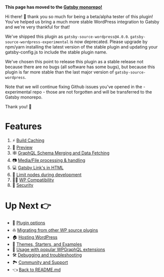 **This page has moved to the [Gatsby monorepo!](https://github.com/gatsbyjs/gatsby/tree/master/packages/gatsby-source-wordpress/docs/features/index.md)**

Hi there! 👋 thank you so much for being a beta/alpha tester of this plugin!
You've helped us bring a much more stable WordPress integration to Gatsby and we're very thankful for that!

We've shipped this plugin as `gatsby-source-wordpress@4.0.0`.
`gatsby-source-wordpress-experimental` is now deprecated.
Please upgrade by npm/yarn installing the latest version of the stable plugin and updating your gatsby-config.js to include the stable plugin name.

We've chosen this point to release this plugin as a stable release not because there are no bugs (all software has some bugs), but because this plugin is far more stable than the last major version of `gatsby-source-wordpress`.

Note that we will continue fixing Github issues you've opened in the -experimental repo - those are not forgotten and will be transferred to the Gatsby monorepo.

Thank you! 💜



# Features

1. :zap: [Build Caching](./caching.md)
2. :eyes: [Preview](./preview.md)
3. :spider_web: [GraphQL Schema Merging and Data Fetching](graphql-wordpress-and-gatsby.md)
4. :camera: [Media/File processing & handling](./media-item-processing.md)
5. :computer: [Gatsby Link's in HTML](./gatsby-link.md)
6. :100: [Limit nodes during development](./limit-nodes-during-development.md)
7. :running_woman: [WP Compatibility](./compatibility-api.md)
8. :closed_lock_with_key: [Security](./security.md)

# Up Next :point_right:

- :electric_plug: [Plugin options](../plugin-options.md)
- :boat: [Migrating from other WP source plugins](../migrating-from-other-wp-source-plugins.md)
- :house: [Hosting WordPress](../hosting.md)
- :athletic_shoe: [Themes, Starters, and Examples](../themes-starters-examples.md)
- :medal_sports: [Usage with popular WPGraphQL extensions](../usage-with-popular-wp-graphql-extensions.md)
- :hammer_and_wrench: [Debugging and troubleshooting](../debugging-and-troubleshooting.md)
- :national_park: [Community and Support](../community-and-support.md)
- :point_left: [Back to README.md](../../README.md)
